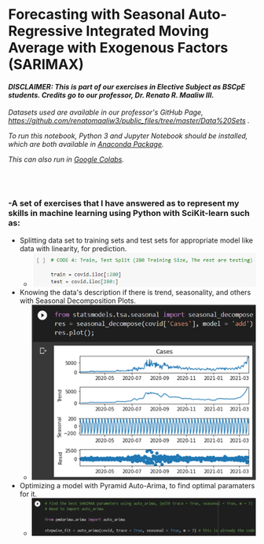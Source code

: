 # Forecasting with Seasonal Auto-Regressive Integrated Moving Average with Exogenous Factors (SARIMAX)
#### *DISCLAIMER: This is part of our exercises in Elective Subject as BSCpE students. Credits go to our professor, Dr. Renato R. Maaliw III.*
*Datasets used are available in our professor's GitHub Page, https://github.com/renatomaaliw3/public_files/tree/master/Data%20Sets .*

*To run this notebook, Python 3 and Jupyter Notebook should be installed, which are both available in [Anaconda Package](https://www.anaconda.com/products/distribution).*

*This can also run in [Google Colabs](colab.research.google.com).*

<br><br>

### -A set of exercises that I have answered as to represent my skills in machine learning using Python with SciKit-learn such as:
- Splitting data set to training sets and test sets for appropriate model like data with linearity, for prediction.
  - ![](images/hab2.PNG)
- Knowing the data's description if there is trend, seasonality, and others with Seasonal Decomposition Plots.
  - ![](images/show1.png)
- Optimizing a model with Pyramid Auto-Arima, to find optimal paramaters for it.
  - ![](images/show2.png)
